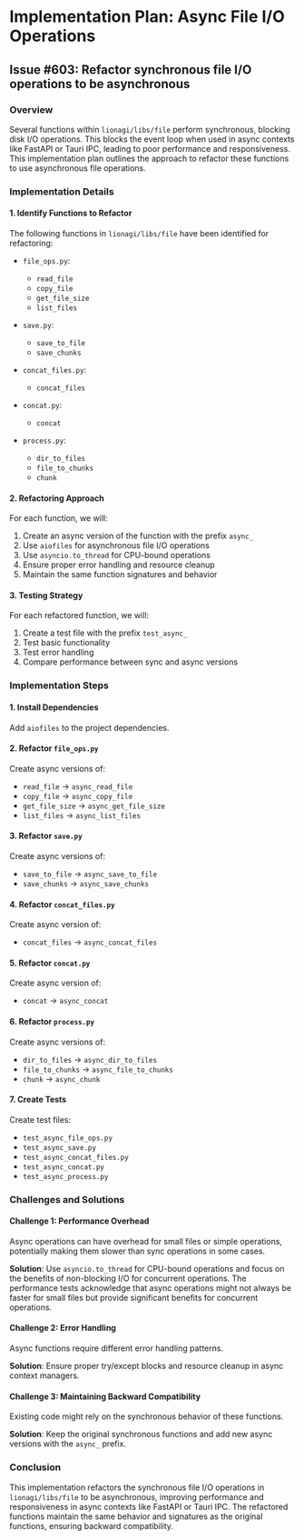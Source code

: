 # Implementation Plan: Async File I/O Operations

## Issue #603: Refactor synchronous file I/O operations to be asynchronous

### Overview

Several functions within `lionagi/libs/file` perform synchronous, blocking disk
I/O operations. This blocks the event loop when used in async contexts like
FastAPI or Tauri IPC, leading to poor performance and responsiveness. This
implementation plan outlines the approach to refactor these functions to use
asynchronous file operations.

### Implementation Details

#### 1. Identify Functions to Refactor

The following functions in `lionagi/libs/file` have been identified for
refactoring:

- `file_ops.py`:
  - `read_file`
  - `copy_file`
  - `get_file_size`
  - `list_files`

- `save.py`:
  - `save_to_file`
  - `save_chunks`

- `concat_files.py`:
  - `concat_files`

- `concat.py`:
  - `concat`

- `process.py`:
  - `dir_to_files`
  - `file_to_chunks`
  - `chunk`

#### 2. Refactoring Approach

For each function, we will:

1. Create an async version of the function with the prefix `async_`
2. Use `aiofiles` for asynchronous file I/O operations
3. Use `asyncio.to_thread` for CPU-bound operations
4. Ensure proper error handling and resource cleanup
5. Maintain the same function signatures and behavior

#### 3. Testing Strategy

For each refactored function, we will:

1. Create a test file with the prefix `test_async_`
2. Test basic functionality
3. Test error handling
4. Compare performance between sync and async versions

### Implementation Steps

#### 1. Install Dependencies

Add `aiofiles` to the project dependencies.

#### 2. Refactor `file_ops.py`

Create async versions of:

- `read_file` → `async_read_file`
- `copy_file` → `async_copy_file`
- `get_file_size` → `async_get_file_size`
- `list_files` → `async_list_files`

#### 3. Refactor `save.py`

Create async versions of:

- `save_to_file` → `async_save_to_file`
- `save_chunks` → `async_save_chunks`

#### 4. Refactor `concat_files.py`

Create async version of:

- `concat_files` → `async_concat_files`

#### 5. Refactor `concat.py`

Create async version of:

- `concat` → `async_concat`

#### 6. Refactor `process.py`

Create async versions of:

- `dir_to_files` → `async_dir_to_files`
- `file_to_chunks` → `async_file_to_chunks`
- `chunk` → `async_chunk`

#### 7. Create Tests

Create test files:

- `test_async_file_ops.py`
- `test_async_save.py`
- `test_async_concat_files.py`
- `test_async_concat.py`
- `test_async_process.py`

### Challenges and Solutions

#### Challenge 1: Performance Overhead

Async operations can have overhead for small files or simple operations,
potentially making them slower than sync operations in some cases.

**Solution**: Use `asyncio.to_thread` for CPU-bound operations and focus on the
benefits of non-blocking I/O for concurrent operations. The performance tests
acknowledge that async operations might not always be faster for small files but
provide significant benefits for concurrent operations.

#### Challenge 2: Error Handling

Async functions require different error handling patterns.

**Solution**: Ensure proper try/except blocks and resource cleanup in async
context managers.

#### Challenge 3: Maintaining Backward Compatibility

Existing code might rely on the synchronous behavior of these functions.

**Solution**: Keep the original synchronous functions and add new async versions
with the `async_` prefix.

### Conclusion

This implementation refactors the synchronous file I/O operations in
`lionagi/libs/file` to be asynchronous, improving performance and responsiveness
in async contexts like FastAPI or Tauri IPC. The refactored functions maintain
the same behavior and signatures as the original functions, ensuring backward
compatibility.
